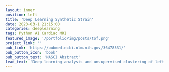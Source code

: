```yaml
---
layout: inner
position: left
title: 'Deep Learning Synthetic Strain'
date: 2023-03-1 21:15:00
categories: deeplearning
tags: Python AI Cardiac MRI
featured_image: '/portfolio/img/posts/tof.png'
project_link: ''
pub_link: 'https://pubmed.ncbi.nlm.nih.gov/36478531/'
pub_button_icon: 'book'
pub_button_text: 'NASCI Abstract'
lead_text: 'Deep learning analysis and unsupervised clustering of left ventricular mechanics in tetralogy of Fallot.'
---
```

